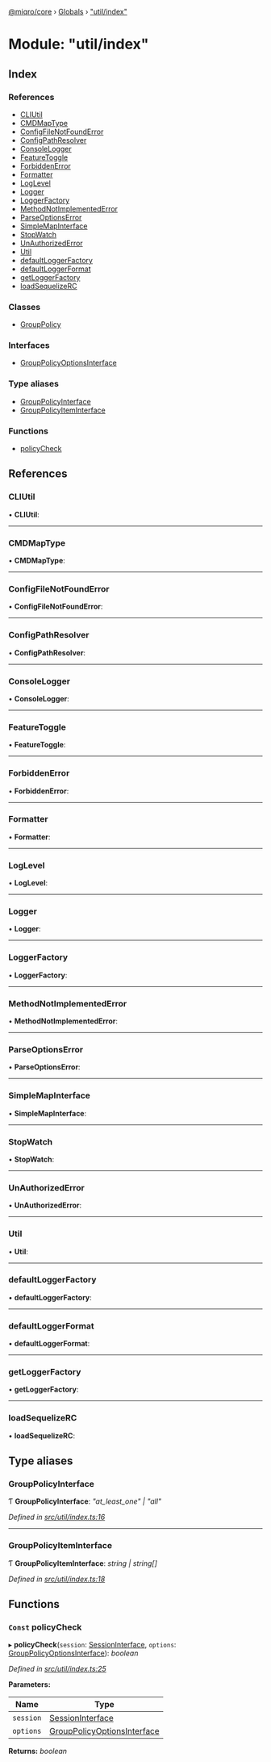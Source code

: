 [@miqro/core](../README.md) › [Globals](../globals.md) › ["util/index"](_util_index_.md)

# Module: "util/index"

## Index

### References

* [CLIUtil](_util_index_.md#cliutil)
* [CMDMapType](_util_index_.md#cmdmaptype)
* [ConfigFileNotFoundError](_util_index_.md#configfilenotfounderror)
* [ConfigPathResolver](_util_index_.md#configpathresolver)
* [ConsoleLogger](_util_index_.md#consolelogger)
* [FeatureToggle](_util_index_.md#featuretoggle)
* [ForbiddenError](_util_index_.md#forbiddenerror)
* [Formatter](_util_index_.md#formatter)
* [LogLevel](_util_index_.md#loglevel)
* [Logger](_util_index_.md#logger)
* [LoggerFactory](_util_index_.md#loggerfactory)
* [MethodNotImplementedError](_util_index_.md#methodnotimplementederror)
* [ParseOptionsError](_util_index_.md#parseoptionserror)
* [SimpleMapInterface](_util_index_.md#simplemapinterface)
* [StopWatch](_util_index_.md#stopwatch)
* [UnAuthorizedError](_util_index_.md#unauthorizederror)
* [Util](_util_index_.md#util)
* [defaultLoggerFactory](_util_index_.md#defaultloggerfactory)
* [defaultLoggerFormat](_util_index_.md#defaultloggerformat)
* [getLoggerFactory](_util_index_.md#getloggerfactory)
* [loadSequelizeRC](_util_index_.md#loadsequelizerc)

### Classes

* [GroupPolicy](../classes/_util_index_.grouppolicy.md)

### Interfaces

* [GroupPolicyOptionsInterface](../interfaces/_util_index_.grouppolicyoptionsinterface.md)

### Type aliases

* [GroupPolicyInterface](_util_index_.md#grouppolicyinterface)
* [GroupPolicyItemInterface](_util_index_.md#grouppolicyiteminterface)

### Functions

* [policyCheck](_util_index_.md#const-policycheck)

## References

###  CLIUtil

• **CLIUtil**:

___

###  CMDMapType

• **CMDMapType**:

___

###  ConfigFileNotFoundError

• **ConfigFileNotFoundError**:

___

###  ConfigPathResolver

• **ConfigPathResolver**:

___

###  ConsoleLogger

• **ConsoleLogger**:

___

###  FeatureToggle

• **FeatureToggle**:

___

###  ForbiddenError

• **ForbiddenError**:

___

###  Formatter

• **Formatter**:

___

###  LogLevel

• **LogLevel**:

___

###  Logger

• **Logger**:

___

###  LoggerFactory

• **LoggerFactory**:

___

###  MethodNotImplementedError

• **MethodNotImplementedError**:

___

###  ParseOptionsError

• **ParseOptionsError**:

___

###  SimpleMapInterface

• **SimpleMapInterface**:

___

###  StopWatch

• **StopWatch**:

___

###  UnAuthorizedError

• **UnAuthorizedError**:

___

###  Util

• **Util**:

___

###  defaultLoggerFactory

• **defaultLoggerFactory**:

___

###  defaultLoggerFormat

• **defaultLoggerFormat**:

___

###  getLoggerFactory

• **getLoggerFactory**:

___

###  loadSequelizeRC

• **loadSequelizeRC**:

## Type aliases

###  GroupPolicyInterface

Ƭ **GroupPolicyInterface**: *"at_least_one" | "all"*

*Defined in [src/util/index.ts:16](https://github.com/claukers/miqro-core/blob/65c3631/src/util/index.ts#L16)*

___

###  GroupPolicyItemInterface

Ƭ **GroupPolicyItemInterface**: *string | string[]*

*Defined in [src/util/index.ts:18](https://github.com/claukers/miqro-core/blob/65c3631/src/util/index.ts#L18)*

## Functions

### `Const` policyCheck

▸ **policyCheck**(`session`: [SessionInterface](../interfaces/_service_common_index_.sessioninterface.md), `options`: [GroupPolicyOptionsInterface](../interfaces/_util_index_.grouppolicyoptionsinterface.md)): *boolean*

*Defined in [src/util/index.ts:25](https://github.com/claukers/miqro-core/blob/65c3631/src/util/index.ts#L25)*

**Parameters:**

Name | Type |
------ | ------ |
`session` | [SessionInterface](../interfaces/_service_common_index_.sessioninterface.md) |
`options` | [GroupPolicyOptionsInterface](../interfaces/_util_index_.grouppolicyoptionsinterface.md) |

**Returns:** *boolean*
